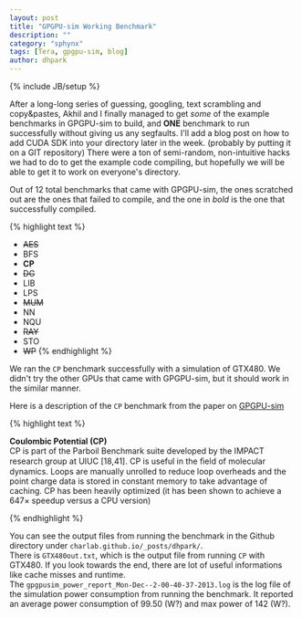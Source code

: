 ```yaml
---
layout: post
title: "GPGPU-sim Working Benchmark"
description: ""
category: "sphynx"
tags: [Tera, gpgpu-sim, blog]
author: dhpark
---
```

{% include JB/setup %}

After a long-long series of guessing, googling, text scrambling and copy&pastes, Akhil and I finally managed to get *some* of the example benchmarks in GPGPU-sim to build, and **ONE** benchmark to run successfully without giving us any segfaults. I'll add a blog post on how to add CUDA SDK into your directory later in the week. (probably by putting it on a GIT repository) There were a ton of semi-random, non-intuitive hacks we had to do to get the example code compiling, but hopefully we will be able to get it to work on everyone's directory.  

Out of 12 total benchmarks that came with GPGPU-sim, the ones scratched out are the ones that failed to compile, and the one in *bold* is the one that successfully compiled. 

{% highlight text %}  

* ~~AES~~ 
* BFS
* **CP**
* ~~DG~~
* LIB
* LPS
* ~~MUM~~
* NN
* NQU
* ~~RAY~~
* STO
* ~~WP~~
{% endhighlight %}

We ran the `CP` benchmark successfully with a simulation of GTX480. We didn't try the other GPUs that came with GPGPU-sim, but it should work in the similar manner. 

Here is a description of the `CP` benchmark from the paper on [GPGPU-sim](http://www.ece.ubc.ca/~aamodt/papers/gpgpusim.ispass09.pdf)

{% highlight text %}  

**Coulombic Potential (CP)**  
CP is part of the Parboil
Benchmark suite developed by the IMPACT research group at
UIUC [18,41]. CP is useful in the ﬁeld of molecular dynamics.
Loops are manually unrolled to reduce loop overheads and
the point charge data is stored in constant memory to take
advantage of caching. CP has been heavily optimized (it
has been shown to achieve a 647× speedup versus a CPU
version)  

{% endhighlight %}

You can see the output files from running the benchmark in the Github directory under `charlab.github.io/_posts/dhpark/`.  
There is `GTX480out.txt`, which is the output file from running `CP` with GTX480. If you look towards the end, there are lot of useful informations like cache misses and runtime.  
The `gpgpusim_power_report_Mon-Dec--2-00-40-37-2013.log` is the log file of the simulation power consumption from running the benchmark. It reported an average power consumption of 99.50 (W?) and max power of 142 (W?). 


